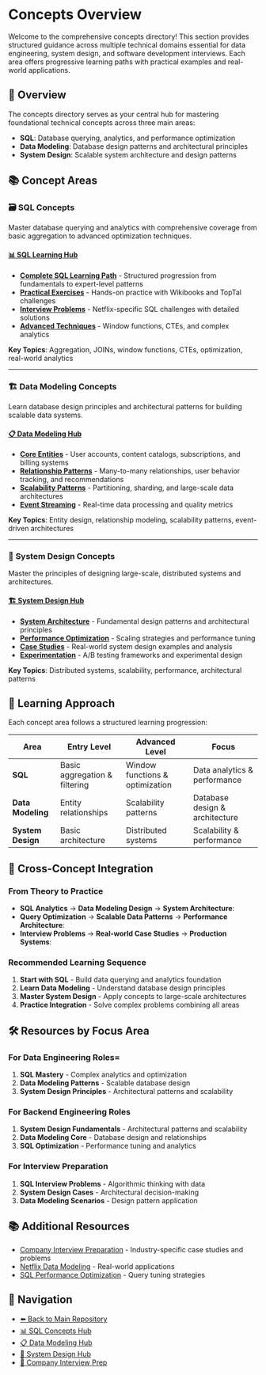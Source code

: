 # Concepts Overview

Welcome to the comprehensive concepts directory! This section provides structured guidance across multiple technical domains essential for data engineering, system design, and software development interviews. Each area offers progressive learning paths with practical examples and real-world applications.

## 🎯 Overview

The concepts directory serves as your central hub for mastering foundational technical concepts across three main areas:

- **SQL**: Database querying, analytics, and performance optimization
- **Data Modeling**: Database design patterns and architectural principles
- **System Design**: Scalable system architecture and design patterns

## 📚 Concept Areas

### 🗃️ **SQL Concepts**

Master database querying and analytics with comprehensive coverage from basic aggregation to advanced optimization techniques.

#### [📊 SQL Learning Hub](sql/)

- **[Complete SQL Learning Path](sql/)** - Structured progression from fundamentals to expert-level patterns
- **[Practical Exercises](sql/extras/)** - Hands-on practice with Wikibooks and TopTal challenges
- **[Interview Problems](sql/problems/)** - Netflix-specific SQL challenges with detailed solutions
- **[Advanced Techniques](sql/window-functions/)** - Window functions, CTEs, and complex analytics

**Key Topics**: Aggregation, JOINs, window functions, CTEs, optimization, real-world analytics

---

### 🏗️ **Data Modeling Concepts**

Learn database design principles and architectural patterns for building scalable data systems.

#### [📋 Data Modeling Hub](data-modeling/)

- **[Core Entities](data-modeling/01-core-entities/)** - User accounts, content catalogs, subscriptions, and billing systems
- **[Relationship Patterns](data-modeling/02-relationships-patterns/)** - Many-to-many relationships, user behavior tracking, and recommendations
- **[Scalability Patterns](data-modeling/04-scalability-patterns/)** - Partitioning, sharding, and large-scale data architectures
- **[Event Streaming](data-modeling/03-event-streaming/)** - Real-time data processing and quality metrics

**Key Topics**: Entity design, relationship modeling, scalability patterns, event-driven architectures

---

### 🏢 **System Design Concepts**

Master the principles of designing large-scale, distributed systems and architectures.

#### [🏗️ System Design Hub](system-design/)

- **[System Architecture](system-design/system-architecture.md)** - Fundamental design patterns and architectural principles
- **[Performance Optimization](system-design/performance-optimization.md)** - Scaling strategies and performance tuning
- **[Case Studies](system-design/case-studies.md)** - Real-world system design examples and analysis
- **[Experimentation](system-design/experimentation.md)** - A/B testing frameworks and experimental design

**Key Topics**: Distributed systems, scalability, performance, architectural patterns

## 🎯 Learning Approach

Each concept area follows a structured learning progression:

| Area | Entry Level | Advanced Level | Focus |
|------|-------------|----------------|-------|
| **SQL** | Basic aggregation & filtering | Window functions & optimization | Data analytics & performance |
| **Data Modeling** | Entity relationships | Scalability patterns | Database design & architecture |
| **System Design** | Basic architecture | Distributed systems | Scalability & performance |

## 🔗 Cross-Concept Integration

### From Theory to Practice

- **SQL Analytics** → **Data Modeling Design** → **System Architecture**:
- **Query Optimization** → **Scalable Data Patterns** → **Performance Architecture**:
- **Interview Problems** → **Real-world Case Studies** → **Production Systems**:

### Recommended Learning Sequence

1. **Start with SQL** - Build data querying and analytics foundation
2. **Learn Data Modeling** - Understand database design principles
3. **Master System Design** - Apply concepts to large-scale architectures
4. **Practice Integration** - Solve complex problems combining all areas

## 🛠️ Resources by Focus Area

### For Data Engineering Roles=

1. **SQL Mastery** - Complex analytics and optimization
2. **Data Modeling Patterns** - Scalable database design
3. **System Design Principles** - Architectural patterns and scalability

### For Backend Engineering Roles

1. **System Design Fundamentals** - Architectural patterns and scalability
2. **Data Modeling Core** - Database design and relationships
3. **SQL Optimization** - Performance tuning and analytics

### For Interview Preparation

1. **SQL Interview Problems** - Algorithmic thinking with data
2. **System Design Cases** - Architectural decision-making
3. **Data Modeling Scenarios** - Design pattern application

## 📚 Additional Resources

- [Company Interview Preparation](../interviews/) - Industry-specific case studies and problems
- [Netflix Data Modeling](../concepts/data-modeling/) - Real-world applications
- [SQL Performance Optimization](sql/optimization/sql-optimization-challenges.md) - Query tuning strategies

## 🔗 Navigation

- [⬅️ Back to Main Repository](../README.md)
- [📊 SQL Concepts Hub](sql/)
- [📋 Data Modeling Hub](data-modeling/)
- [🏢 System Design Hub](system-design/)
- [🏢 Company Interview Prep](../interviews/)
